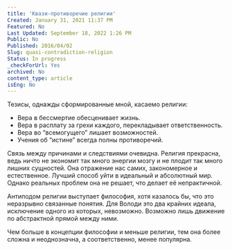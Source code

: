 ```yaml
---
title: 'Квази-противоречие религии'
Created: January 31, 2021 11:37 PM
Featured: No
Last Updated: September 18, 2022 1:26 PM
Public: No
Published: 2016/04/02
Slug: quasi-contradiction-religion
Status: In progress
_checkForUrl: Yes
archived: No
content_type: article
isEng: No
---
```


Тезисы, однажды сформированные мной, касаемо религии:

- Вера в бессмертие обесценивает жизнь.
- Вера в расплату за грехи каждого, перекладывает ответственность.
- Вера во “всемогущего” лишает возможностей.
- Учения об “истине” всегда полны противоречий.

Связь между причинами и следствиями очевидна. Религия прекрасна, ведь ничто не экономит так много энергии мозгу и не плодит так много лишних сущностей. Она отражение нас самих, закономерное и естественное. Лучший способ уйти в идеальный и абсолютный мир. Однако реальных проблем она не решает, что делает её непрактичной.

Антиподом религии выступает философия, хотя казалось бы, что это неразрывно связанные понятия. Для Володи это два крайних идеала, исключение одного из которых, невозможно. Возможно лишь движение по абстрактной прямой между ними.

Чем больше в концепции философии и меньше религии, тем она более сложна и неоднозначна, а соответственно, менее популярна.